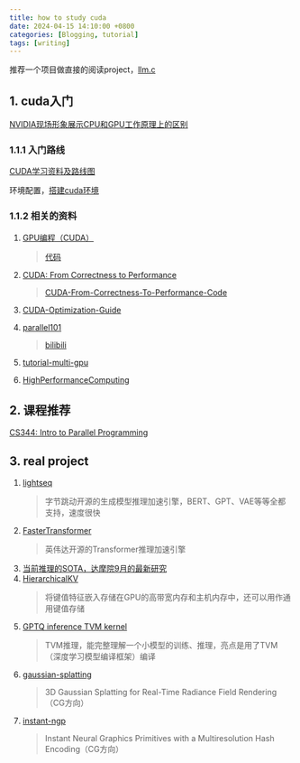 ```yaml
---
title: how to study cuda
date: 2024-04-15 14:10:00 +0800
categories: [Blogging, tutorial]
tags: [writing]
---
```


推荐一个项目做直接的阅读project，[llm.c](https://github.com/karpathy/llm.c)

## 1. cuda入门

[NVIDIA现场形象展示CPU和GPU工作原理上的区别](https://www.bilibili.com/video/BV1ry4y1y7KZ/?vd_source=2e06641ee84e8e76f46c93a7e025737a)

### 1.1.1 入门路线

[CUDA学习资料及路线图](https://zhuanlan.zhihu.com/p/273607744)

环境配置，[搭建cuda环境](https://zhuanlan.zhihu.com/p/432092988)

### 1.1.2 相关的资料

1. [GPU编程（CUDA）](https://face2ai.com/program-blog/#GPU%E7%BC%96%E7%A8%8B%EF%BC%88CUDA%EF%BC%89)
    > [代码](https://github.com/Tony-Tan/CUDA_Freshman)

2. [CUDA: From Correctness to Performance](https://wiki.lcpu.dev/zh/hpc/from-scratch/cuda)
    > [CUDA-From-Correctness-To-Performance-Code](https://github.com/interestingLSY/CUDA-From-Correctness-To-Performance-Code)

3. [CUDA-Optimization-Guide](https://github.com/XiaoSong9905/CUDA-Optimization-Guide)

4. [parallel101](https://github.com/parallel101/course)
    > [bilibili](https://space.bilibili.com/263032155)

5. [tutorial-multi-gpu](https://github.com/FZJ-JSC/tutorial-multi-gpu/tree/main)

6. [HighPerformanceComputing](https://github.com/h3ct0rjs/HighPerformanceComputing)


## 2. 课程推荐

[CS344: Intro to Parallel Programming](https://developer.nvidia.com/udacity-cs344-intro-parallel-programming)

## 3. real project 

1. [lightseq](https://github.com/bytedance/lightseq)
    > 字节跳动开源的生成模型推理加速引擎，BERT、GPT、VAE等等全都支持，速度很快
2. [FasterTransformer](https://github.com/NVIDIA/FasterTransformer)
    > 英伟达开源的Transformer推理加速引擎
3. [当前推理的SOTA，达摩院9月的最新研究](https://github.com/AlibabaResearch/flash-llm)
4. [HierarchicalKV](https://github.com/NVIDIA-Merlin/HierarchicalKV)
    > 将键值特征嵌入存储在GPU的高带宽内存和主机内存中，还可以用作通用键值存储
5. [GPTQ inference TVM kernel](https://github.com/LeiWang1999/AutoGPTQ.tvm)
    >  TVM推理，能完整理解一个小模型的训练、推理，亮点是用了TVM（深度学习模型编译框架）编译
6. [gaussian-splatting](https://github.com/graphdeco-inria/gaussian-splatting)
    > 3D Gaussian Splatting for Real-Time Radiance Field Rendering（CG方向）
7. [instant-ngp](https://github.com/NVlabs/instant-ngp)
    > Instant Neural Graphics Primitives with a Multiresolution Hash Encoding（CG方向）
